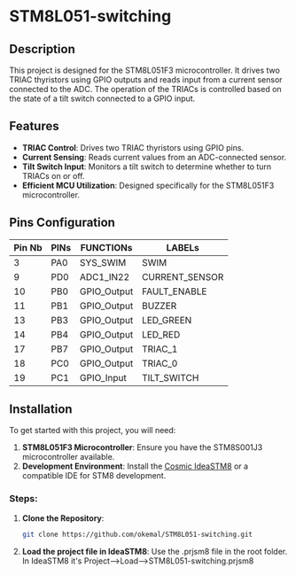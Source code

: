 # STM8L051-switching

## Description

This project is designed for the STM8L051F3 microcontroller. It drives two TRIAC thyristors using GPIO outputs and reads input from a current sensor connected to the ADC. The operation of the TRIACs is controlled based on the state of a tilt switch connected to a GPIO input.

## Features

- **TRIAC Control**: Drives two TRIAC thyristors using GPIO pins.
- **Current Sensing**: Reads current values from an ADC-connected sensor.
- **Tilt Switch Input**: Monitors a tilt switch to determine whether to turn TRIACs on or off.
- **Efficient MCU Utilization**: Designed specifically for the STM8L051F3 microcontroller.

## Pins Configuration

| Pin Nb | PINs | FUNCTIONs   | LABELs         |
|--------|------|-------------|----------------|
| 3      | PA0  | SYS_SWIM    | SWIM           |
| 9      | PD0  | ADC1_IN22   | CURRENT_SENSOR |
| 10	   | PB0	 | GPIO_Output | FAULT_ENABLE   |
| 11	   | PB1	 | GPIO_Output | BUZZER         |
| 13	   | PB3	 | GPIO_Output | LED_GREEN      |
| 14	   | PB4	 | GPIO_Output | LED_RED        |
| 17	   | PB7	 | GPIO_Output | TRIAC_1        |
| 18	   | PC0	 | GPIO_Output | TRIAC_0        |
| 19     | PC1	 | GPIO_Input  | TILT_SWITCH    |

## Installation

To get started with this project, you will need:

1. **STM8L051F3 Microcontroller**: Ensure you have the STM8S001J3 microcontroller available.
2. **Development Environment**: Install the [Cosmic IdeaSTM8](https://www.cosmicsoftware.com/download_stm8_free.php) or a compatible IDE for STM8 development.

### Steps:

1. **Clone the Repository**:
   ```bash
   git clone https://github.com/okemal/STM8L051-switching.git
   ```
2. **Load the project file in IdeaSTM8**: Use the .prjsm8 file in the root folder. In IdeaSTM8 it's Project-->Load-->STM8L051-switching.prjsm8
